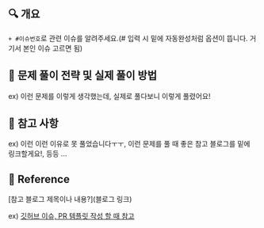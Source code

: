 ## 🔍 개요
`+ #이슈번호`로 관련 이슈를 알려주세요.(# 입력 시 밑에 자동완성처럼 옵션이 뜹니다. 거기서 본인 이슈 고르면 됨)


## 📝 문제 풀이 전략 및 실제 풀이 방법
ex) 이런 문제를 이렇게 생각했는데, 실제로 풀다보니 이렇게 풀렸어요!

## 🧐 참고 사항
ex) 이런 이런 이유로 못 풀었습니다ㅜㅜ, 이런 문제를 풀 때 좋은 참고 블로그를 밑에 링크할게요!, 등등 ...

## 📄 Reference
[참고 블로그 제목이나 내용?](블로그 링크)

ex) [깃허브 이슈, PR 템플릿 작성 할 때 참고](https://soft.plusblog.co.kr/66)
